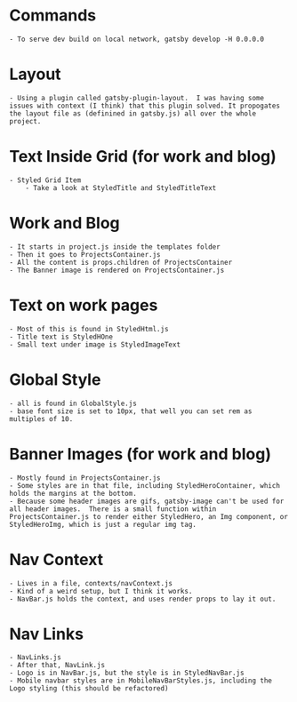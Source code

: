 # Commands

    - To serve dev build on local network, gatsby develop -H 0.0.0.0

# Layout

    - Using a plugin called gatsby-plugin-layout.  I was having some issues with context (I think) that this plugin solved. It propogates the layout file as (definined in gatsby.js) all over the whole project.

# Text Inside Grid (for work and blog)

    - Styled Grid Item
        - Take a look at StyledTitle and StyledTitleText

# Work and Blog

    - It starts in project.js inside the templates folder
    - Then it goes to ProjectsContainer.js
    - All the content is props.children of ProjectsContainer
    - The Banner image is rendered on ProjectsContainer.js

# Text on work pages

    - Most of this is found in StyledHtml.js
    - Title text is StyledHOne
    - Small text under image is StyledImageText

# Global Style

    - all is found in GlobalStyle.js
    - base font size is set to 10px, that well you can set rem as multiples of 10.

# Banner Images (for work and blog)

    - Mostly found in ProjectsContainer.js
    - Some styles are in that file, including StyledHeroContainer, which holds the margins at the bottom.
    - Because some header images are gifs, gatsby-image can't be used for all header images.  There is a small function within ProjectsContainer.js to render either StyledHero, an Img component, or StyledHeroImg, which is just a regular img tag.

# Nav Context

    - Lives in a file, contexts/navContext.js
    - Kind of a weird setup, but I think it works.
    - NavBar.js holds the context, and uses render props to lay it out.

# Nav Links

    - NavLinks.js
    - After that, NavLink.js
    - Logo is in NavBar.js, but the style is in StyledNavBar.js
    - Mobile navbar styles are in MobileNavBarStyles.js, including the Logo styling (this should be refactored)
